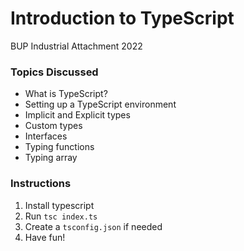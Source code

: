 # Introduction to TypeScript
BUP Industrial Attachment 2022

### Topics Discussed
* What is TypeScript?
* Setting up a TypeScript environment
* Implicit and Explicit types
* Custom types
* Interfaces
* Typing functions
* Typing array

### Instructions
1. Install typescript 
2. Run `tsc index.ts`
3. Create a `tsconfig.json` if needed
3. Have fun!

